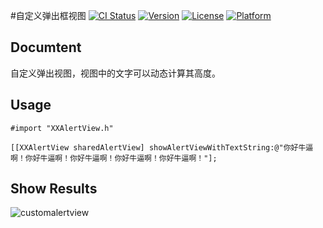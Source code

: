 

#自定义弹出框视图
[![CI Status](http://img.shields.io/travis/yaoqi/ViewFrame.svg?style=flat)](https://travis-ci.org/yaoqi/ViewFrame)
[![Version](https://img.shields.io/cocoapods/v/ViewFrame.svg?style=flat)](http://cocoapods.org/pods/ViewFrame)
[![License](https://img.shields.io/cocoapods/l/ViewFrame.svg?style=flat)](http://cocoapods.org/pods/ViewFrame)
[![Platform](https://img.shields.io/cocoapods/p/ViewFrame.svg?style=flat)](http://cocoapods.org/pods/ViewFrame)

##	 Documtent

自定义弹出视图，视图中的文字可以动态计算其高度。

## Usage

	#import "XXAlertView.h"
	
	[[XXAlertView sharedAlertView] showAlertViewWithTextString:@"你好牛逼啊！你好牛逼啊！你好牛逼啊！你好牛逼啊！你好牛逼啊！"];


## Show Results

![customalertview](http://yaoqi-github.github.io/images/customalertview.png)
